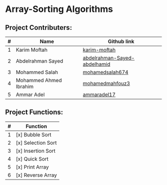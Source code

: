 # Array-Sorting Algorithms

## Project Contributers:
| # | Name | Github link |
| ------ | ------ |--------|
| 1 | Karim Moftah |[karim-moftah]
| 2| Abdelrahman Sayed |[abdelrahman-Sayed-abdelhamid]
| 3 | Mohammed Salah |[mohamedsalah674]
| 4| Mohammed Ahmed Ibrahim |[mohamedmahfouz3]
| 5 |Ammar Adel |[ammaradel17]


## Project Functions:
| # | Function | 
| ------ | ------ |
| 1 |[x] Bubble Sort
| 2| [x] Selection Sort
| 3 |[x] Insertion Sort
| 4|[x] Quick Sort
| 5 |[x] Print Array
|6| [x] Reverse Array








   [karim-moftah]: <https://github.com/karim-moftah>
   [abdelrahman-Sayed-abdelhamid]: <https://github.com/abdelrahman-Sayed-abdelhamid>
   [mohamedsalah674]: <https://github.com/mohamedsalah674>
   [ammaradel17]: <https://github.com/ammaradel17>
   [mohamedmahfouz3]: <https://github.com/mohamedmahfouz3>